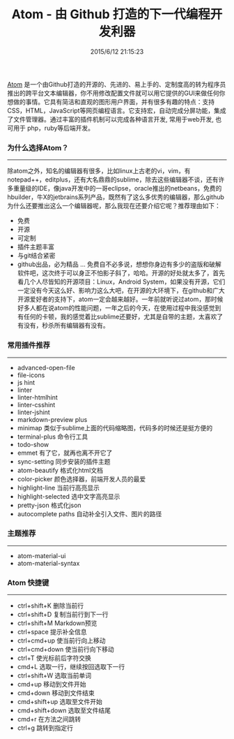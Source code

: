 ﻿---
title: Atom - 由 Github 打造的下一代编程开发利器
date: 2015/6/12 21:15:23
categories:
- 工具
tags:
- 编辑器
---

[Atom](https://atom.io/) 是一个由Github打造的开源的、先进的、易上手的、定制度高的转为程序员推出的跨平台文本编辑器，你不用修改配置文件就可以用它提供的GUI来做任何你想做的事情。它具有简洁和直观的图形用户界面，并有很多有趣的特点：支持CSS，HTML，JavaScript等网页编程语言。它支持宏，自动完成分屏功能，集成了文件管理器。通过丰富的插件机制可以完成各种语言开发, 常用于web开发, 也可用于 php，ruby等后端开发。
<!-- more -->

### 为什么选择Atom？
---
除atom之外，知名的编辑器有很多，比如linux上古老的vi，vim，有notepad++，editplus，还有大名鼎鼎的sublime，除去这些编辑器不谈，还有许多重量级的IDE，像java开发中的一哥eclipse，oracle推出的netbeans，免费的hbuilder，牛X的jetbrains系列产品，既然有了这么多优秀的编辑器，那么github为什么还要推出这么一个编辑器呢，那么我现在还要介绍它呢？推荐理由如下：
- 免费
- 开源
- 可定制
- 插件主题丰富
- 与git结合紧密
- github出品，必为精品
...
免费自不必多说，想想你身边有多少的盗版和破解软件吧，这次终于可以身正不怕影子斜了，哈哈。开源的好处就太多了，首先看几个人尽皆知的开源项目：Linux，Android System，如果没有开源，它们一定没有今天这么好、影响力这么大吧，在开源的大环境下，在github和广大开源爱好者的支持下，atom一定会越来越好。一年前就听说过atom，那时候好多人都在说atom的性能问题，一年之后的今天，在使用过程中我没感觉到有任何的卡顿，我的感觉着比sublime还要好，尤其是自带的主题，太喜欢了有没有，秒杀所有编辑器有没有。

### 常用插件推荐
---
- advanced-open-file
- file-icons
- js hint
- linter
- linter-htmlhint
- linter-csshint
- linter-jshint
- markdown-preview plus
- minimap 类似于sublime上面的代码缩略图，代码多的时候还是挺方便的
- terminal-plus 命令行工具
- todo-show
- emmet 有了它，就再也离不开它了
- sync-setting 同步安装的插件主题
- atom-beautify 格式化html文档
- color-picker 颜色选择器，前端开发人员的最爱
- highlight-line 当前行高亮显示
- highlight-selected 选中文字高亮显示
- pretty-json 格式化json
- autocomplete paths 自动补全引入文件、图片的路径

### 主题推荐
---
- atom-material-ui
- atom-material-syntax

### Atom 快捷键
---
- ctrl+shift+K 删除当前行
- ctrl+shift+D 复制当前行到下一行
- ctrl+shift+M Markdown预览
- ctrl+space 提示补全信息
- ctrl+cmd+up 使当前行向上移动
- ctrl+cmd+down 使当前行向下移动
- ctrl+T 使光标前后字符交换
- cmd+L 选取一行，继续按回选取下一行
- ctrl+shift+W 选取当前单词
- cmd+up 移动到文件开始
- cmd+down 移动到文件结束
- cmd+shift+up 选取至文件开始
- cmd+shift+down 选取至文件结尾
- cmd+r 在方法之间跳转
- ctrl+g 跳转到指定行
